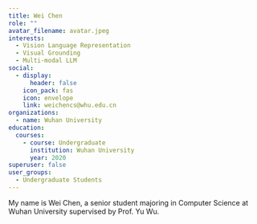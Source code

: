 ```yaml
---
title: Wei Chen
role: ""
avatar_filename: avatar.jpeg
interests:
  - Vision Language Representation
  - Visual Grounding
  - Multi-modal LLM
social:
  - display:
      header: false
    icon_pack: fas
    icon: envelope
    link: weichencs@whu.edu.cn
organizations:
  - name: Wuhan University
education:
  courses:
    - course: Undergraduate
      institution: Wuhan University
      year: 2020
superuser: false
user_groups:
  - Undergraduate Students
---
```

<!--StartFragment-->

My name is Wei Chen, a senior student majoring in Computer Science at Wuhan University supervised by Prof. Yu Wu.

<!--EndFragment-->